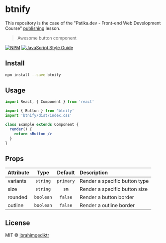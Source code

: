 # btnify

This repository is the case of the "Patika.dev - Front-end Web Development Course" <u>publishing</u> lesson.

> Awesome button component

[![NPM](https://img.shields.io/npm/v/btnify.svg)](https://www.npmjs.com/package/btnify) [![JavaScript Style Guide](https://img.shields.io/badge/code_style-standard-brightgreen.svg)](https://standardjs.com)

## Install

```bash
npm install --save btnify
```

## Usage

```jsx
import React, { Component } from 'react'

import { Button } from 'btnify'
import 'btnify/dist/index.css'

class Example extends Component {
  render() {
    return <Button />
  }
}
```

## Props

<table>
<thead>
<tr>
<th style="text-align:left;">Attribute</th>
<th style="text-align:center;">Type</th>
<th style="text-align:center;">Default</th>
<th style="text-align:left;">Description</th>
</tr>
</thead>
<tbody>
<tr>
<td style="text-align:left;">variants</td>
<td style="text-align:center;"><code>string</code></td>
<td style="text-align:center;"><code>primary</code></td>
<td style="text-align:left;">Render a specific button type</td>
</tr>
<tr>
<td style="text-align:left;">size</td>
<td style="text-align:center;"><code>string</code></td>
<td style="text-align:center;"><code>sm</code></td>
<td style="text-align:left;">Render a specific button size</td>
</tr>
<tr>
<td style="text-align:left;">rounded</td>
<td style="text-align:center;"><code>boolean</code></td>
<td style="text-align:center;"><code>false</code></td>
<td style="text-align:left;">Render a button border </td>
</tr>
<tr>
<td style="text-align:left;">outline</td>
<td style="text-align:center;"><code>boolean</code></td>
<td style="text-align:center;"><code>false</code></td>
<td style="text-align:left;">Render a outline border </td>
</tr>
<tr>
</tbody>
</table>

## License

MIT © [ibrahimgediktr](https://github.com/ibrahimgediktr)
